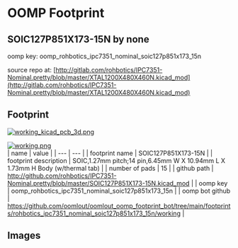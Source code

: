 # OOMP Footprint  
## SOIC127P851X173-15N  by none  
  
oomp key: oomp_rohbotics_ipc7351_nominal_soic127p851x173_15n  
  
source repo at: [http://gitlab.com/rohbotics/IPC7351-Nominal.pretty/blob/master/XTAL1200X480X460N.kicad_mod](http://gitlab.com/rohbotics/IPC7351-Nominal.pretty/blob/master/XTAL1200X480X460N.kicad_mod)  
## Footprint  
  
[![working_kicad_pcb_3d.png](working_kicad_pcb_3d_600.png)](working_kicad_pcb_3d.png)  
  
[![working.png](working_600.png)](working.png)  
| name | value | 
| --- | --- | 
| footprint name | SOIC127P851X173-15N | 
| footprint description | SOIC,1.27mm pitch;14 pin,6.45mm W X 10.94mm L X 1.73mm H Body (w/thermal tab) | 
| number of pads | 15 | 
| github path | http://github.com/rohbotics/IPC7351-Nominal.pretty/blob/master/SOIC127P851X173-15N.kicad_mod | 
| oomp key | oomp_rohbotics_ipc7351_nominal_soic127p851x173_15n | 
| oomp bot github | https://github.com/oomlout/oomlout_oomp_footprint_bot/tree/main/footprints/rohbotics_ipc7351_nominal_soic127p851x173_15n/working | 
## Images  
